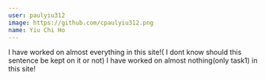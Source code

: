 ```yaml
---
user: paulyiu312
image: https://github.com/cpaulyiu312.png
name: Yiu Chi Ho
---
```

I have worked on almost everything in this site!( I dont know should this sentence be kept on it or not)
I have worked on almost nothing(only task1) in this site!
